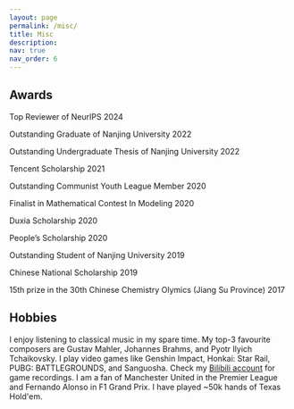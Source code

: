 ```yaml
---
layout: page
permalink: /misc/
title: Misc
description:
nav: true
nav_order: 6
---
```

## Awards
Top Reviewer of NeurIPS 2024

Outstanding Graduate of Nanjing University 2022

Outstanding Undergraduate Thesis of Nanjing University 2022

Tencent Scholarship 2021

Outstanding Communist Youth League Member 2020

Finalist in Mathematical Contest In Modeling 2020

Duxia Scholarship 2020

People’s Scholarship 2020

Outstanding Student of Nanjing University 2019

Chinese National Scholarship 2019

15th prize in the 30th Chinese Chemistry Olymics (Jiang Su Province) 2017

## Hobbies
I enjoy listening to classical music in my spare time. My top-3 favourite composers are Gustav Mahler, Johannes Brahms, and Pyotr Ilyich Tchaikovsky. I play video games like Genshin Impact, Honkai: Star Rail, PUBG: BATTLEGROUNDS, and Sanguosha. Check my [Bilibili account](https://space.bilibili.com/342254953) for game recordings. I am a fan of Manchester United in the Premier League and Fernando Alonso in F1 Grand Prix. I have played \~50k hands of Texas Hold'em. 